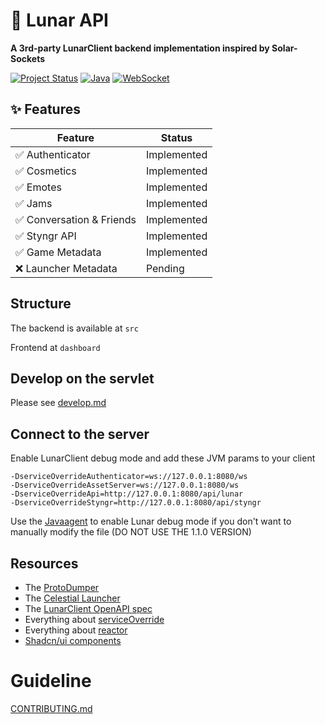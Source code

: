 # 🌙 Lunar API

**A 3rd-party LunarClient backend implementation inspired by Solar-Sockets**

[![Project Status](https://img.shields.io/badge/status-active-brightgreen.svg)]()
[![Java](https://img.shields.io/badge/Java-21+-orange?logo=openjdk)]()
[![WebSocket](https://img.shields.io/badge/WebSocket-API-blue?logo=websocket)]()

## ✨ Features

| Feature                  | Status      |
|--------------------------|-------------|
| ✅ Authenticator          | Implemented |
| ✅ Cosmetics              | Implemented |
| ✅ Emotes                 | Implemented |
| ✅ Jams                   | Implemented |
| ✅ Conversation & Friends | Implemented |
| ✅ Styngr API             | Implemented |
| ✅ Game Metadata          | Implemented |
| ❌ Launcher Metadata      | Pending     |


## Structure

The backend is available at `src`

Frontend at `dashboard`

## Develop on the servlet

Please see [develop.md](docs/develop.md)

## Connect to the server

Enable LunarClient debug mode and add these JVM params to your client

```text
-DserviceOverrideAuthenticator=ws://127.0.0.1:8080/ws
-DserviceOverrideAssetServer=ws://127.0.0.1:8080/ws
-DserviceOverrideApi=http://127.0.0.1:8080/api/lunar
-DserviceOverrideStyngr=http://127.0.0.1:8080/api/styngr
```

Use the [Javaagent](https://github.com/earthsworth/LunarDebugger/releases/tag/v1.0.0) to enable Lunar debug mode
if you don't want to manually modify the file (DO NOT USE THE 1.1.0 VERSION)

## Resources

- The [ProtoDumper](https://github.com/ManTouQAQ/ProtoDumper)
- The [Celestial Launcher](https://github.com/earthsworth/celestial)
- The [LunarClient OpenAPI spec](https://api.lunarclientprod.com/f5278921b2d4429d95531e025f5318fd/openapi)
- Everything about [serviceOverride](https://github.com/earthsworth/celestial/wiki/Service-Override)
- Everything about [reactor](https://projectreactor.io/)
- [Shadcn/ui components](https://ui.shadcn.com/docs/)

# Guideline

[CONTRIBUTING.md](./CONTRIBUTING.md)